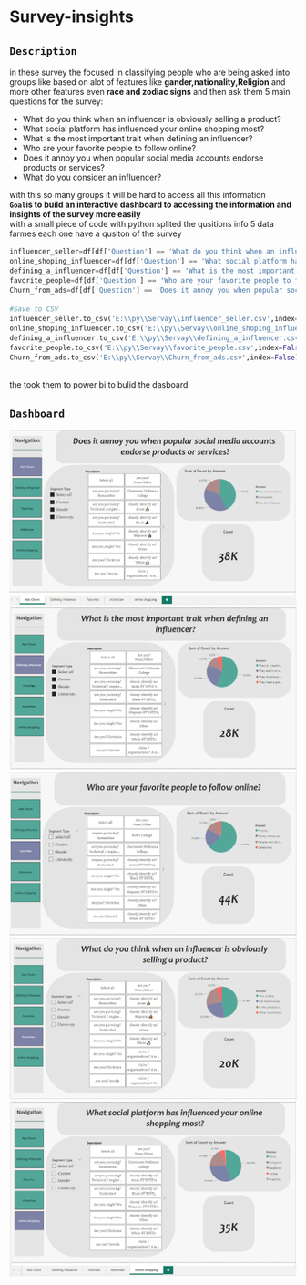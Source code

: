 # Survey-insights

## `Description`
in these survey the focused in classifying people who are being asked into groups like based on alot of features like **gander,nationality,Religion**
and more other features even **race and zodiac signs** and then ask them 5 main questions for the survey:
* What do you think when an influencer is obviously selling a product?
* What social platform has influenced your online shopping most?
* What is the most important trait when defining an influencer?
* Who are your favorite people to follow online?
* Does it annoy you when popular social media accounts endorse products or services?
* What do you consider an influencer?


with this so many groups it will be hard to access all this information 
<br>
**`Goal`is to build an interactive dashboard to accessing the information and insights of the survey more easily**
<br>
with a small piece of code with python splited the qusitions info 5 data farmes each one have a qusiton of the survey

``` python 
influencer_seller=df[df['Question'] == 'What do you think when an influencer is obviously selling a product?']
online_shoping_influencer=df[df['Question'] == 'What social platform has influenced your online shopping most?' ]
defining_a_influencer=df[df['Question'] == 'What is the most important trait when defining an influencer?' ]
favorite_people=df[df['Question'] == 'Who are your favorite people to follow online?' ]
Churn_from_ads=df[df['Question'] == 'Does it annoy you when popular social media accounts endorse products or services?']

#Save to CSV
influencer_seller.to_csv('E:\\py\\Servay\\influencer_seller.csv',index=False)
online_shoping_influencer.to_csv('E:\\py\\Servay\\online_shoping_influencer.csv',index=False)
defining_a_influencer.to_csv('E:\\py\\Servay\\defining_a_influencer.csv',index=False)
favorite_people.to_csv('E:\\py\\Servay\\favorite_people.csv',index=False)
Churn_from_ads.to_csv('E:\\py\\Servay\\Churn_from_ads.csv',index=False)
```
<br>
the took them to power bi to bulid the dasboard

## `Dashboard`
<p align="center">
  <img src="https://github.com/Abdelrhman-Sadek/Survey-insights/blob/main/Pics/Screenshot%20(522).png" />
  <img src="https://github.com/Abdelrhman-Sadek/Survey-insights/blob/main/Pics/Screenshot%20(523).png" />
  <img src="https://github.com/Abdelrhman-Sadek/Survey-insights/blob/main/Pics/Screenshot%20(525).png" />
  <img src="https://github.com/Abdelrhman-Sadek/Survey-insights/blob/main/Pics/Screenshot%20(526).png" />
  <img src="https://github.com/Abdelrhman-Sadek/Survey-insights/blob/main/Pics/Screenshot%20(521).png" />
  </p>
